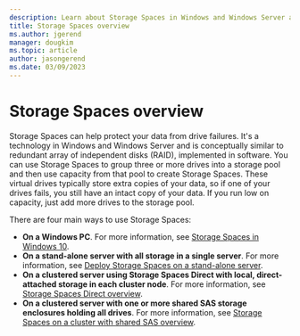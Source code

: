 ```yaml
---
description: Learn about Storage Spaces in Windows and Windows Server and how it can help you take care of your data and the four main ways to use Storage Spaces.
title: Storage Spaces overview
ms.author: jgerend
manager: dougkim
ms.topic: article
author: jasongerend
ms.date: 03/09/2023
---
```


# Storage Spaces overview

Storage Spaces can help protect your data from drive failures. It's a technology in Windows and Windows Server and is conceptually similar to redundant array of independent disks (RAID), implemented in software. You can use Storage Spaces to group three or more drives into a storage pool and then use capacity from that pool to create Storage Spaces. These virtual drives typically store extra copies of your data, so if one of your drives fails, you still have an intact copy of your data. If you run low on capacity, just add more drives to the storage pool.

There are four main ways to use Storage Spaces:

- **On a Windows PC**. For more information, see [Storage Spaces in Windows 10](https://windows.microsoft.com/windows-10/storage-spaces-windows-10).
- **On a stand-alone server with all storage in a single server**. For more information, see [Deploy Storage Spaces on a stand-alone server](deploy-standalone-storage-spaces.md).
- **On a clustered server using Storage Spaces Direct with local, direct-attached storage in each cluster node**. For more information, see [Storage Spaces Direct overview](/azure-stack/hci/concepts/storage-spaces-direct-overview).
- **On a clustered server with one or more shared SAS storage enclosures holding all drives**. For more information, see [Storage Spaces on a cluster with shared SAS overview](/previous-versions/windows/it-pro/windows-server-2012-r2-and-2012/hh831739(v%3dws.11)).
